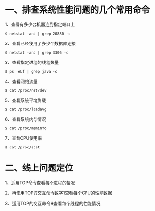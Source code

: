 # 一、排查系统性能问题的几个常用命令

1、查看有多少台机器连到指定端口上

```shell
$ netstat -ant | grep 20880 -c
```

2、查看已经使用了多少个数据库连接

```shell
$ netstat -ant | grep 3306 -c
```

3、查看指定进程的线程数量

```shell
$ ps -eLf | grep java -c
```

4、查看网络流量

```shell
$ cat /proc/net/dev
```

5、查看系统平均负载

```shell
$ cat /proc/loadavg
```

6、查看系统内存情况

```shell
$ cat /proc/meminfo
```

7、查看CPU使用率

```shell
$ cat /proc/stat
```

# 二、线上问题定位

1、适用TOP命令查看每个进程的情况

2、再使用TOP的交互命令数字1查看每个CPU的性能数据

3、适用TOP的交互命令H查看每个线程的性能情况